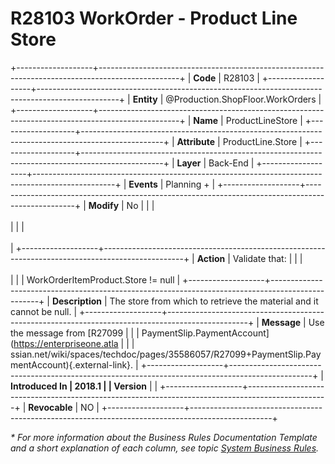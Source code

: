 ﻿---
erp.type: business-rule
erp.entity: Production.ShopFloor.WorkOrders
---

# R28103 WorkOrder - Product Line Store
+-------------------+--------------------------------------------------------------------------------------------------+
| **Code**          | R28103                                                                                           |
+-------------------+--------------------------------------------------------------------------------------------------+
| **Entity**        | @Production.ShopFloor.WorkOrders                                                                 |
+-------------------+--------------------------------------------------------------------------------------------------+
| **Name**          | ProductLineStore                                                                                 |
+-------------------+--------------------------------------------------------------------------------------------------+
| **Attribute**     | ProductLine.Store                                                                                |
+-------------------+--------------------------------------------------------------------------------------------------+
| **Layer**         | Back-End                                                                                         |
+-------------------+--------------------------------------------------------------------------------------------------+
| **Events**        | Planning +                                                                                       |
+-------------------+--------------------------------------------------------------------------------------------------+
| **Modify**        | No                                                                                               |
|                   | <br/><br/>                                                                                       |
|                   | <br/><br/>                                                                                       |
+-------------------+--------------------------------------------------------------------------------------------------+
| **Action**        | Validate that:                                                                                   |
|                   | <br/><br/>                                                                                       |
|                   | WorkOrderItemProduct.Store != null                                                               |
+-------------------+--------------------------------------------------------------------------------------------------+
| **Description**   | The store from which to retrieve the material and it cannot be null.                             |
+-------------------+--------------------------------------------------------------------------------------------------+
| **Message**       | Use the message from [R27099                                                                     |
|                   | PaymentSlip.PaymentAccount](https://enterpriseone.atla                                           |
|                   | ssian.net/wiki/spaces/techdoc/pages/35586057/R27099+PaymentSlip.PaymentAccount){.external-link}. |
+-------------------+--------------------------------------------------------------------------------------------------+
| **Introduced In   | 2018.1                                                                                           |
| Version**         |                                                                                                  |
+-------------------+--------------------------------------------------------------------------------------------------+
| **Revocable**     | NO                                                                                               |
+-------------------+--------------------------------------------------------------------------------------------------+

*\* For more information about the Business Rules Documentation Template and a short explanation of each column, see
topic [System Business Rules](../templates/template-description-system-business-rules.md).*

